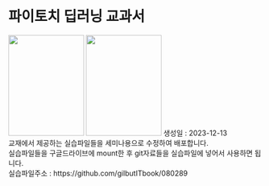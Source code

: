 # 파이토치 딥러닝 교과서
<img src = 'https://image.yes24.com/goods/107664335/XL' width = 150 height = 200>
<img src = 'https://encrypted-tbn0.gstatic.com/images?q=tbn:ANd9GcT2xvNIarL7WT77fWaI9dHJUrndNEjDYoIKXQ&usqp=CAU' width = 150 height = 200>
생성일 : 2023-12-13<br/>
교재에서 제공하는 실습파일들을 세미나용으로 수정하여 배포합니다.<br/>
실습파일들을 구글드라이브에 mount한 후 git자료들을 실습파일에 넣어서 사용하면 됩니다.<br/>
실습파일주소 : https://github.com/gilbutITbook/080289
